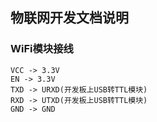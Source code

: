 ## 物联网开发文档说明

### WiFi模块接线

```
VCC -> 3.3V
EN -> 3.3V
TXD -> URXD(开发板上USB转TTL模块)
RXD -> UTXD(开发板上USB转TTL模块)
GND -> GND
```